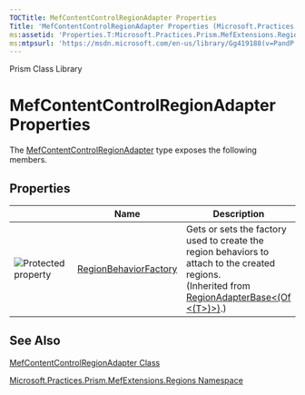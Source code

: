 ```yaml
---
TOCTitle: MefContentControlRegionAdapter Properties
Title: 'MefContentControlRegionAdapter Properties (Microsoft.Practices.Prism.MefExtensions.Regions)'
ms:assetid: 'Properties.T:Microsoft.Practices.Prism.MefExtensions.Regions.MefContentControlRegionAdapter'
ms:mtpsurl: 'https://msdn.microsoft.com/en-us/library/Gg419188(v=PandP.50)'
---
```


Prism Class Library

MefContentControlRegionAdapter Properties
=========================================

The [MefContentControlRegionAdapter](https://msdn.microsoft.com/en-us/library/microsoft.practices.prism.mefextensions.regions.mefcontentcontrolregionadapter(v=pandp.50)) type exposes the following members.

Properties
----------

<table>
<colgroup>
<col width="33%" />
<col width="33%" />
<col width="33%" />
</colgroup>
<thead>
<tr class="header">
<th> </th>
<th>Name</th>
<th>Description</th>
</tr>
</thead>
<tbody>
<tr class="odd">
<td><img src="https://msdn.microsoft.com/en-us/Gg419188.protproperty(en-us,PandP.50).gif" title="Protected property" /></td>
<td><a href="https://msdn.microsoft.com/p:microsoft.practices.prism.regions.regionadapterbase%601.regionbehaviorfactory">RegionBehaviorFactory</a></td>
<td><div class="summary">
Gets or sets the factory used to create the region behaviors to attach to the created regions.
</div>
(Inherited from <a href="https://msdn.microsoft.com/t:microsoft.practices.prism.regions.regionadapterbase%601">RegionAdapterBase&lt;(Of &lt;(T&gt;)&gt;)</a>.)</td>
</tr>
</tbody>
</table>

See Also
--------


[MefContentControlRegionAdapter Class](https://msdn.microsoft.com/en-us/library/microsoft.practices.prism.mefextensions.regions.mefcontentcontrolregionadapter(v=pandp.50))

[Microsoft.Practices.Prism.MefExtensions.Regions Namespace](https://msdn.microsoft.com/en-us/library/microsoft.practices.prism.mefextensions.regions(v=pandp.50))
